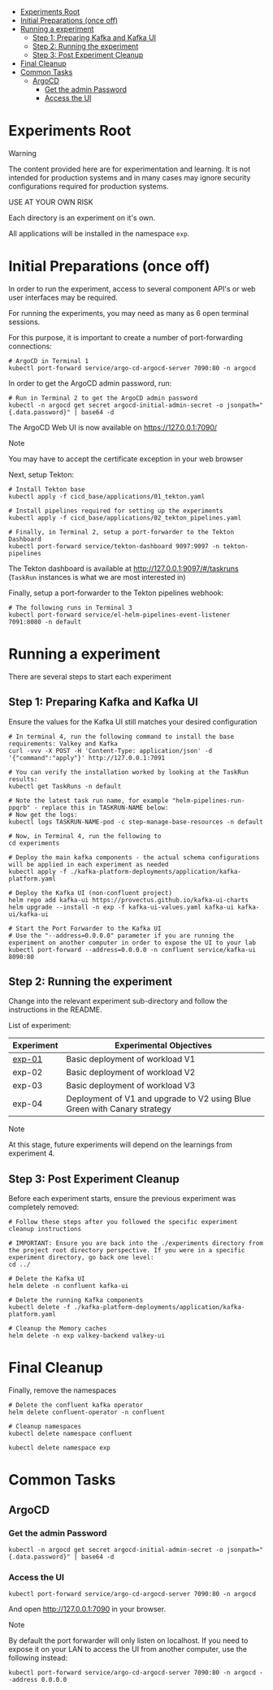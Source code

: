 
- [Experiments Root](#experiments-root)
- [Initial Preparations (once off)](#initial-preparations-once-off)
- [Running a experiment](#running-a-experiment)
  - [Step 1: Preparing Kafka and Kafka UI](#step-1-preparing-kafka-and-kafka-ui)
  - [Step 2: Running the experiment](#step-2-running-the-experiment)
  - [Step 3: Post Experiment Cleanup](#step-3-post-experiment-cleanup)
- [Final Cleanup](#final-cleanup)
- [Common Tasks](#common-tasks)
  - [ArgoCD](#argocd)
    - [Get the admin Password](#get-the-admin-password)
    - [Access the UI](#access-the-ui)


# Experiments Root

> [!WARNING]
> The content provided here are for experimentation and learning. It is not intended for production systems and in many cases may ignore security configurations required for production systems.
>
> USE AT YOUR OWN RISK

Each directory is an experiment on it's own.

All applications will be installed in the namespace `exp`.

# Initial Preparations (once off)

In order to run the experiment, access to several component API's or web user interfaces may be required.

For running the experiments, you may need as many as 6 open terminal sessions.

For this purpose, it is important to create a number of port-forwarding connections:

```shell
# ArgoCD in Terminal 1
kubectl port-forward service/argo-cd-argocd-server 7090:80 -n argocd
```

In order to get the ArgoCD admin password, run:

```shell
# Run in Terminal 2 to get the ArgoCD admin password
kubectl -n argocd get secret argocd-initial-admin-secret -o jsonpath="{.data.password}" | base64 -d
```

The ArgoCD Web UI is now available on https://127.0.0.1:7090/

> [!NOTE]
> You may have to accept the certificate exception in your web browser

Next, setup Tekton:

```shell
# Install Tekton base
kubectl apply -f cicd_base/applications/01_tekton.yaml

# Install pipelines required for setting up the experiments
kubectl apply -f cicd_base/applications/02_tekton_pipelines.yaml

# Finally, in Terminal 2, setup a port-forwarder to the Tekton Dashboard
kubectl port-forward service/tekton-dashboard 9097:9097 -n tekton-pipelines
```

The Tekton dashboard is available at http://127.0.0.1:9097/#/taskruns (`TaskRun` instances is what we are most interested in)

Finally, setup a port-forwarder to the Tekton pipelines webhook:

```shell
# The following runs in Terminal 3
kubectl port-forward service/el-helm-pipelines-event-listener 7091:8080 -n default
```

# Running a experiment

There are several steps to start each experiment

## Step 1: Preparing Kafka and Kafka UI

Ensure the values for the Kafka UI still matches your desired configuration

```shell
# In terminal 4, run the following command to install the base requirements: Valkey and Kafka
curl -vvv -X POST -H 'Content-Type: application/json' -d '{"command":"apply"}' http://127.0.0.1:7091

# You can verify the installation worked by looking at the TaskRun results:
kubectl get TaskRuns -n default                                                       

# Note the latest task run name, for example "helm-pipelines-run-ppqrb" - replace this in TASKRUN-NAME below: 
# Now get the logs:
kubectl logs TASKRUN-NAME-pod -c step-manage-base-resources -n default

# Now, in Terminal 4, run the following to 
cd experiments 

# Deploy the main kafka components - the actual schema configurations will be applied in each experiment as needed
kubectl apply -f ./kafka-platform-deployments/application/kafka-platform.yaml

# Deploy the Kafka UI (non-confluent project)
helm repo add kafka-ui https://provectus.github.io/kafka-ui-charts
helm upgrade --install -n exp -f kafka-ui-values.yaml kafka-ui kafka-ui/kafka-ui

# Start the Port Forwarder to the Kafka UI
# Use the "--address=0.0.0.0" parameter if you are running the experiment on another computer in order to expose the UI to your lab
kubectl port-forward --address=0.0.0.0 -n confluent service/kafka-ui 8090:80
```

## Step 2: Running the experiment

Change into the relevant experiment sub-directory and follow the instructions in the README.

List of experiment:

| Experiment                   | Experimental Objectives                                                  |
|------------------------------|--------------------------------------------------------------------------|
| [exp-01](./exp-01/README.md) | Basic deployment of workload V1                                          |
| exp-02                       | Basic deployment of workload V2                                          |
| exp-03                       | Basic deployment of workload V3                                          |
| exp-04                       | Deployment of V1 and upgrade to V2 using Blue Green with Canary strategy |

> [!NOTE]
> At this stage, future experiments will depend on the learnings from experiment 4.

## Step 3: Post Experiment Cleanup

Before each experiment starts, ensure the previous experiment was completely removed:

```shell
# Follow these steps after you followed the specific experiment cleanup instructions

# IMPORTANT: Ensure you are back into the ./experiments directory from the project root directory perspective. If you were in a specific experiment directory, go back one level:
cd ../

# Delete the Kafka UI
helm delete -n confluent kafka-ui

# Delete the running Kafka components
kubectl delete -f ./kafka-platform-deployments/application/kafka-platform.yaml

# Cleanup the Memory caches
helm delete -n exp valkey-backend valkey-ui
```

# Final Cleanup

Finally, remove the namespaces

```shell
# Delete the confluent kafka operator
helm delete confluent-operator -n confluent

# Cleanup namespaces
kubectl delete namespace confluent

kubectl delete namespace exp
```

# Common Tasks

## ArgoCD

### Get the admin Password

```shell
kubectl -n argocd get secret argocd-initial-admin-secret -o jsonpath="{.data.password}" | base64 -d
```

### Access the UI

```shell
kubectl port-forward service/argo-cd-argocd-server 7090:80 -n argocd
```

And open http://127.0.0.1:7090 in your browser.

> [!NOTE]
> By default the port forwarder will only listen on localhost. If you need to expose it on your LAN to access the UI from another computer, use the following instead:

```shell
kubectl port-forward service/argo-cd-argocd-server 7090:80 -n argocd --address 0.0.0.0
```


